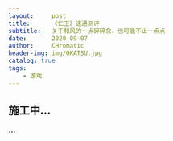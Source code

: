 ```yaml
---
layout:     post
title:      《仁王》速通测评
subtitle:   关于和风的一点碎碎念，也可能不止一点点
date:       2020-09-07
author:     CHromatic
header-img: img/OKATSU.jpg
catalog: true
tags:
    - 游戏
---
```


## 施工中...


**...**
